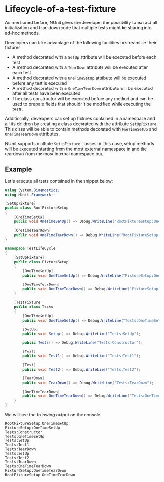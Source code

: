 # Lifecycle-of-a-test-fixture

As mentioned before, NUnit gives the developer the possibility to extract all initialization and tear-down code that multiple tests might be sharing into ad-hoc methods.

Developers can take advantage of the following facilities to streamline their fixtures

* A method decorated with a `SetUp` attribute will be executed before each test
* A method decorated with a `TearDown` attribute will be executed after each test
* A method decorated with a `OneTimeSetUp` attribute will be executed before any test is executed
* A method decorated with a `OneTimeTearDown` attribute will be executed after all tests have been executed 
* The class constructor will be executed before any method and can be used to prepare fields that shouldn't be modified while executing the tests.

Additionally, developers can set up fixtures contained in a namespace and all its children by creating a class decorated with the attribute `SetUpFixture`. This class will be able to contain methods decorated with `OneTimeSetUp` and `OneTimeTearDown` attributes.

NUnit supports multiple `SetUpFixture` classes: in this case, setup methods will be executed starting from the most external namespace in and the teardown from the most internal namespace out.

## Example

Let's execute all tests contained in the snippet below:

```csharp
using System.Diagnostics;
using NUnit.Framework;

[SetUpFixture]
public class RootFixtureSetup
{
    [OneTimeSetUp]
    public void OneTimeSetUp() => Debug.WriteLine("RootFixtureSetup:OneTimeSetUp");

    [OneTimeTearDown]
    public void OneTimeTearDown() => Debug.WriteLine("RootFixtureSetup:OneTimeTearDown");
}

namespace TestLifeCycle
{
    [SetUpFixture]
    public class FixtureSetup
    {
        [OneTimeSetUp]
        public void OneTimeSetUp() => Debug.WriteLine("FixtureSetup:OneTimeSetUp");

        [OneTimeTearDown]
        public void OneTimeTearDown() => Debug.WriteLine("FixtureSetup:OneTimeTearDown");
    }

    [TestFixture]
    public class Tests
    {
        [OneTimeSetUp]
        public void OneTimeSetUp() => Debug.WriteLine("Tests:OneTimeSetUp");

        [SetUp]
        public void Setup() => Debug.WriteLine("Tests:SetUp");

        public Tests() => Debug.WriteLine("Tests:Constructor");

        [Test]
        public void Test1() => Debug.WriteLine("Tests:Test1");

        [Test]
        public void Test2() => Debug.WriteLine("Tests:Test2");

        [TearDown]
        public void TearDown() => Debug.WriteLine("Tests:TearDown");

        [OneTimeTearDown]
        public void OneTimeTearDown() => Debug.WriteLine("Tests:OneTimeTearDown");
    }
}
```

We will see the following output on the console.

```text
RootFixtureSetup:OneTimeSetUp
FixtureSetup:OneTimeSetUp
Tests:Constructor
Tests:OneTimeSetUp
Tests:SetUp
Tests:Test1
Tests:TearDown
Tests:SetUp
Tests:Test2
Tests:TearDown
Tests:OneTimeTearDown
FixtureSetup:OneTimeTearDown
RootFixtureSetup:OneTimeTearDown
```

